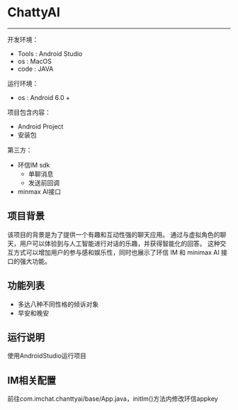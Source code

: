 # ChattyAI
----

开发环境：
- Tools : Android Studio
- os : MacOS
- code : JAVA

运行环境：

- os : Android 6.0 +

项目包含内容：

- Android Project
- 安装包

第三方：

- 环信IM sdk
    - 单聊消息
    - 发送前回调
- minmax AI接口

## 项目背景

该项目的背景是为了提供一个有趣和互动性强的聊天应用。
通过与虚拟角色的聊天，用户可以体验到与人工智能进行对话的乐趣，并获得智能化的回答。
这种交互方式可以增加用户的参与感和娱乐性，同时也展示了环信 IM 和 minimax AI 接口的强大功能。

## 功能列表

- 多达八种不同性格的倾诉对象
- 早安和晚安

## 运行说明

使用AndroidStudio运行项目


## IM相关配置
前往com.imchat.chanttyai/base/App.java，initIm()方法内修改环信appkey

